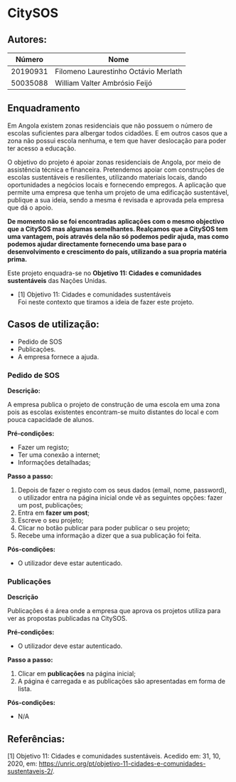 # **CitySOS**

## **Autores:**
Número | Nome
------ | ----
20190931 | Filomeno Laurestinho Octávio Merlath
50035088 |	William Valter Ambrósio Feijó

## **Enquadramento**

Em Angola existem zonas residenciais que não possuem o número de escolas suficientes para albergar todos cidadões. E em outros casos que a zona não possui escola nenhuma, e tem que haver deslocação para poder ter acesso a educação.

O objetivo do projeto é apoiar zonas residenciais de Angola, por meio de assistência técnica e financeira. Pretendemos apoiar com construções de escolas sustentáveis e resilientes, utilizando materiais locais, dando oportunidades a negócios locais e fornecendo empregos. A aplicação que permite uma empresa que tenha um projeto de uma edificação sustentável, publique a sua ideia, sendo a mesma é revisada e aprovada pela empresa que dá o apoio.

 **De momento não se foi encontradas aplicações com o mesmo objectivo que a CitySOS mas algumas semelhantes. Realçamos que a CitySOS tem uma vantagem, pois através dela não só podemos pedir ajuda, mas como podemos ajudar directamente fornecendo uma base para o desenvolvimento e crescimento do país, utilizando a sua propria matéria prima.**

Este projeto enquadra-se no **Objetivo 11: Cidades e comunidades sustentáveis** das Nações Unidas.

* [1] Objetivo 11: Cidades e comunidades sustentáveis  
Foi neste contexto que tiramos a ideia de fazer este projeto.

## **Casos de utilização:**

* Pedido de SOS
* Publicações.
* A empresa fornece a ajuda.

### **Pedido de SOS**

**Descrição:** 

A empresa publica o projeto de construção de uma escola em uma zona pois as escolas existentes encontram-se muito distantes do local e com pouca capacidade de alunos.

**Pré-condições:**

* Fazer um registo;  
* Ter uma conexão a internet;
* Informações detalhadas;

**Passo a passo:**
1. Depois de fazer o registo com os seus dados (email, nome, password), o utilizador entra na página inicial onde vê as seguintes opções: fazer um post, publicações;
2. Entra em **fazer um post**;
3. Escreve o seu projeto;
4. Clicar no botão publicar para poder publicar o seu projeto;
5. Recebe uma informação a dizer que a sua publicação foi feita.

**Pós-condições:**

* O utilizador deve estar autenticado.

### **Publicações**

**Descrição**

Publicações é a área onde a empresa que aprova os projetos utiliza para ver as propostas publicadas na CitySOS.

**Pré-condições:**

* O utilizador deve estar autenticado.

**Passo a passo:**

1. Clicar em **publicações** na página inicial;
2. A página é carregada e as publicações são apresentadas em forma de lista.

**Pós-condições:**

* N/A

## **Referências:**

[1] Objetivo 11: Cidades e comunidades sustentáveis. Acedido em: 31, 10, 2020, em: https://unric.org/pt/objetivo-11-cidades-e-comunidades-sustentaveis-2/.
